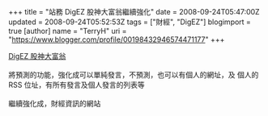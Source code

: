 +++
title = "站務 DigEZ 股神大富翁繼續強化"
date = 2008-09-24T05:47:00Z
updated = 2008-09-24T05:52:53Z
tags = ["財經", "DigEZ"]
blogimport = true 
[author]
	name = "TerryH"
	uri = "https://www.blogger.com/profile/00198432946574471177"
+++

<a href="http://stock.digez.com/">DigEZ 股神大富翁</a><br /><br />將預測的功能，強化成可以單純發言，不預測，也可以有個人的網址，及 個人的 RSS 位址，有所有發言及個人發言的列表等 <br /><br />繼續強化成，財經資訊的網站
